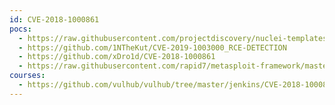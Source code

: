 ```yaml
---
id: CVE-2018-1000861
pocs:
  - https://raw.githubusercontent.com/projectdiscovery/nuclei-templates/master/cves/2018/CVE-2018-1000861.yaml
  - https://github.com/1NTheKut/CVE-2019-1003000_RCE-DETECTION
  - https://github.com/xDro1d/CVE-2018-1000861
  - https://raw.githubusercontent.com/rapid7/metasploit-framework/master/modules/exploits/multi/http/jenkins_metaprogramming.rb
courses:
  - https://github.com/vulhub/vulhub/tree/master/jenkins/CVE-2018-1000861
---
```

